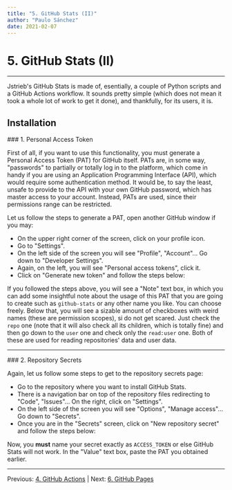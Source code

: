 ```yaml
---
title: "5. GitHub Stats (II)"
author: "Paulo Sánchez"
date: 2021-02-07
---
```


# 5. GitHub Stats (II)

***

Jstrieb's GitHub Stats is made of, esentially, a couple of Python scripts and a GitHub Actions workflow. It sounds pretty simple (which does not mean it took a whole lot of work to get it done), and thankfully, for its users, it is.

## Installation

### 1. Personal Access Token

First of all, if you want to use this functionality, you must generate a Personal Access Token (PAT) for GitHub itself. PATs are, in some way, "passwords" to partially or totally log in to the platform, which come in handy if you are using an Application Programming Interface (API), which would require some authentication method. It would be, to say the least, unsafe to provide to the API with your own GitHub password, which has master access to your account. Instead, PATs are used, since their permissions range can be restricted.

Let us follow the steps to generate a PAT, open another GitHub window if you may:

* On the upper right corner of the screen, click on your profile icon.
* Go to "Settings".
* On the left side of the screen you will see "Profile", "Account"... Go down to "Developer Settings".
* Again, on the left, you will see "Personal access tokens", click it.
* Click on "Generate new token" and follow the steps below:

If you followed the steps above, you will see a "Note" text box, in which you can add some insightful note about the usage of this PAT that you are going to create such as `github-stats` or any other name you like. You can choose freely. Below that, you will see a sizable amount of checkboxes with weird names (these are permission scopes), si do not get scared. Just check the `repo` one (note that it will also check all its children, which is totally fine) and then go down to the `user` one and check only the `read:user` one. Both of these are used for reading repositories' data and user data.

***

### 2. Repository Secrets

Again, let us follow some steps to get to the repository secrets page:

* Go to the repository where you want to install GitHub Stats.
* There is a navigation bar on top of the repository files redirecting to "Code", "Issues"... On the right, click on "Settings".
* On the left side of the screen you will see "Options", "Manage access"... Go down to "Secrets".
* Once you are in the "Secrets" screen, click on "New repository secret" and follow the steps below:

Now, you **must** name your secret exactly as `ACCESS_TOKEN` or else GitHub Stats will not work. In the "Value" text box, paste the PAT you obtained earlier.

***

Previous: [4. GitHub Actions](https://erlete.github.io/github-customization-guide/guides/actions-guide.html) | Next: [6. GitHub Pages](https://erlete.github.io/github-customization-guide/guides/pages-guide.html)
